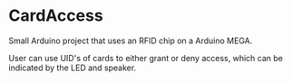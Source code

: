# CardAccess
Small Arduino project that uses an RFID chip on a Arduino MEGA.

User can use UID's of cards to either grant or deny access, which can be indicated by the LED and speaker.
